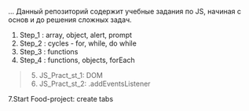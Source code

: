 ... Данный репозиторий содержит учебные задания по JS, начиная с основ и до решения сложных задач.

1. Step_1 : array, object, alert, prompt
2. Step_2 : cycles - for, while, do while
3. Step_3 : functions
4. Step_4 : functions, objects, forEach
>5. JS_Pract_st_1: DOM
>6. JS_Pract_st_2: .addEventsListener

7.Start Food-project: create tabs
